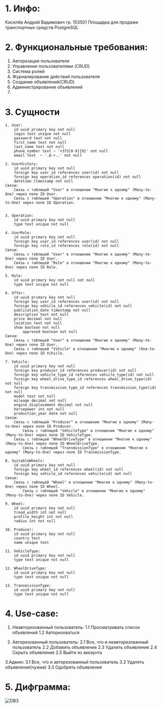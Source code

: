 # 1. Инфо:
Киселёв Андрей Вадимович
гр. 153501
Площадка для продажи транспортных средств
PostgreSQL

# 2. Функциональные требования:
1. Авторизация пользователя
2. Управление пользователями (CRUD)
3. Система ролей
4. Журналирование действий пользователя
5. Создание объявлений(CRUD)
6. Администрирование объявлений
7. 
# 3. Сущности
	1. User:
		id uuid primary key not null
		login text unique not null
		password text not null
		first_name text not null
		last_name text not null
		phone_nymber text ~ '+375[0-9]{9}' not null
		email text  ~ '.@.+..' not null
  
	2. UserHistory:
		id uuid primary key not null
		foreign key user_id references user(id) not null
		foreign key operation_id references operation(id) not null
		datetime timestamp not null
	Связи:
 		Связь с таблицей "User" в отношении "Многие к одному" (Many-to-One) через поле ID User.
   		Связь с таблицей "Operation" в отношении "Многие к одному" (Many-to-One) через поле ID Operation.
  
		
	3. Operation:
		id uuid primary key not null
		type text unique not null

	4. UserRole:
		id uuid primary key not null
		foreign key user_id references user(id) not null
		foreign key role_id references role(id) not null
	Связи:
 		Связь с таблицей "User" в отношении "Многие к одному" (Many-to-One) через поле ID User.
   		Связь с таблицей "Role" в отношении "Многие к одному" (Many-to-One) через поле ID Role.

	5. Role:
		id uuid primary key not null not null
		type text unique not null

 	6. Offer:
		id uuid primary key not null
		foreign key user_id references user(id) not null
		foreign key vehicle_id references vehicle(id) not null
		publication_date timestamp not null
		description text not null
		price decimal not null
		location text not null
  		show boolean not null
    		approved boolean not null
	Связи:
 		Связь с таблицей "User" в отношении "Многие к одному" (Many-to-One) через поле ID User.
   		Связь с таблицей "Vihicle" в отношении "Многие к одному" (One-to-One) через поле ID Vihicle.

 	7. Vehicle:
		id uuid primary key not null
		foreign key producer_id references producer(id) not null
		foreign key vehicle_type_id references vehicle_type(id) not null
		foreign key wheel_drive_type_id references wheel_drive_type(id) not null
		foreign key transmission_type_id references transmission_type(id) not null
		model text not null
		mileage decimal not null
		engine_displacement decimal not null
		horsepower int not null
		production_year date not null
	Связи:
 		Связь с таблицей "Producer" в отношении "Многие к одному" (Many-to-One) через поле ID Producer.
    		Связь с таблицей "VehicleType" в отношении "Многие к одному" (Many-to-One) через поле ID VehicleType.
   		Связь с таблицей "WheelDriveType" в отношении "Многие к одному" (Many-to-One) через поле ID WheelDriveType.
       		Связь с таблицей "TransmissionType" в отношении "Многие к одному" (Many-to-One) через поле ID TransmissionType.

	8. SuitableWheels:
		id uuid primary key not null
		foreign key wheel_id references wheel(id) not null
		foreign key vehicle_id references vehicle(id) not null
	Связи:
 		Связь с таблицей "Wheel" в отношении "Многие к одному" (Many-to-One) через поле ID Wheel.
    		Связь с таблицей "Vehicle" в отношении "Многие к одному" (Many-to-One) через поле ID Vehicle.

 	9. Wheel:
		id uuid primary key not null
		tread_width int not null
		profile_height int not null
		radius int not null

 	10. Producer:
		id uuid primary key not null
		country text
		name unique text

 	11. VehicleType:
		id uuid primary key not null
		type text unique not null

 	12. WheelDriveType:
		id uuid primary key not null
		type text unique not null

	13. TransmissionType:
		id uuid primary key not null
		type text unique not null
 	
# 4. Use-case:
1. Неавторизованный пользователь:
	1.1 Просматривать список объявлений
   	1.2 Авторизоваться
   
3. Авторизованный пользователь:
   	2.1 Все, что и неавторизованный пользователь
   	2.2 Добавить объявление
   	2.3 Удалить объявление
   	2.4 Скрыть объявление
   	2.5 Выйти из аккаунта
   
3.Админ:
   	3.1 Все, что и авторизованный пользователь
   	3.2 Удалять объявления(чужие)
   	3.3 Одобрять объявления
 
# 5. Дифграмма:
![DB3](https://github.com/KiSSel3/CarDealsPlace_DB/assets/90719473/b44ad48f-06d9-4acb-a025-7713c7a095fc)
